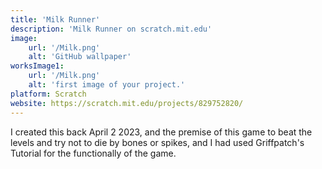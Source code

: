 ```yaml
---
title: 'Milk Runner'
description: 'Milk Runner on scratch.mit.edu'
image:
    url: '/Milk.png'
    alt: 'GitHub wallpaper'
worksImage1:
    url: '/Milk.png'
    alt: 'first image of your project.'
platform: Scratch
website: https://scratch.mit.edu/projects/829752820/
---
```


I created this back April 2 2023, and the premise of this game to beat the levels and try not to die by bones or spikes, and I had used Griffpatch's Tutorial for the functionally of the game.